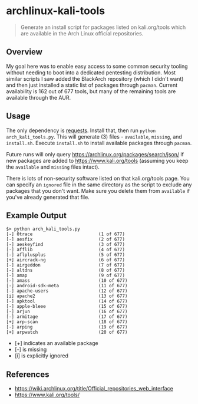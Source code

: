# archlinux-kali-tools
> Generate an install script for packages listed on kali.org/tools 
> which are available in the Arch Linux official repositories. 

## Overview
My goal here was to enable easy access to some common security tooling without 
needing to boot into a dedicated pentesting distribution. Most similar scripts 
I saw added the BlackArch repository (which I didn't want) and then just 
installed a static list of packages through `pacman`. Current availability is 
162 out of 677 tools, but many of the remaining tools are available through 
the AUR. 

## Usage
The only dependency is [requests](https://github.com/psf/requests). Install 
that, then run `python arch_kali_tools.py`. This will generate (3) files - 
`available`, `missing`, and `install.sh`. Execute `install.sh` to install 
available packages through `pacman`. 

Future runs will only query https://archlinux.org/packages/search/json/ if 
new packages are added to https://www.kali.org/tools (assuming you keep the
`available` and `missing` files intact).

There is lots of non-security software listed on that kali.org/tools page. You 
can specify an `ignored` file in the same directory as the script to exclude 
any packages that you don't want. Make sure you delete them from `available` 
if you've already generated that file.

## Example Output
```
$> python arch_kali_tools.py
[-] 0trace                         (1 of 677)
[-] aesfix                         (2 of 677)
[-] aeskeyfind                     (3 of 677)
[-] afflib                         (4 of 677)
[-] aflplusplus                    (5 of 677)
[+] aircrack-ng                    (6 of 677)
[-] airgeddon                      (7 of 677)
[-] altdns                         (8 of 677)
[-] amap                           (9 of 677)
[-] amass                          (10 of 677)
[-] android-sdk-meta               (11 of 677)
[-] apache-users                   (12 of 677)
[i] apache2                        (13 of 677)
[-] apktool                        (14 of 677)
[-] apple-bleee                    (15 of 677)
[-] arjun                          (16 of 677)
[-] armitage                       (17 of 677)
[+] arp-scan                       (18 of 677)
[-] arping                         (19 of 677)
[+] arpwatch                       (20 of 677)
```
* [+] indicates an available package
* [-] is missing
* [i] is explicitly ignored

## References
- https://wiki.archlinux.org/title/Official_repositories_web_interface
- https://www.kali.org/tools/

